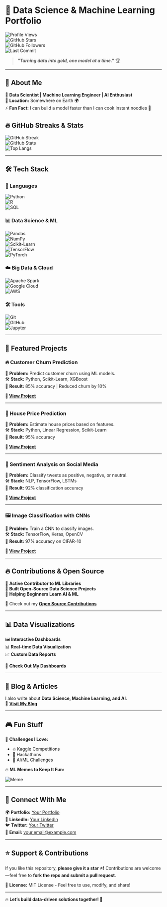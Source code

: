 # 🚀 Data Science & Machine Learning Portfolio  

![Profile Views](https://komarev.com/ghpvc/?username=yourusername&color=brightgreen)  
![GitHub Stars](https://img.shields.io/github/stars/yourusername/your-portfolio?style=social)  
![GitHub Followers](https://img.shields.io/github/followers/yourusername?style=social)  
![Last Commit](https://img.shields.io/github/last-commit/yourusername/your-portfolio)  

> **_"Turning data into gold, one model at a time."_** 🏆  

---

## 🎯 About Me  

🔬 **Data Scientist | Machine Learning Engineer | AI Enthusiast**  
📍 **Location:** Somewhere on Earth 🌍  
⚡ **Fun Fact:** I can build a model faster than I can cook instant noodles 🍜  

## 🔥 GitHub Streaks & Stats  

![GitHub Streak](https://streak-stats.demolab.com?user=yourusername&theme=radical&hide_border=true)  
![GitHub Stats](https://github-readme-stats.vercel.app/api?username=yourusername&show_icons=true&theme=radical)  
![Top Langs](https://github-readme-stats.vercel.app/api/top-langs/?username=yourusername&layout=compact&theme=radical)  

---

## 🛠️ Tech Stack  

### 🚀 Languages  
![Python](https://img.shields.io/badge/Python-3776AB?style=for-the-badge&logo=python&logoColor=white)  
![R](https://img.shields.io/badge/R-276DC3?style=for-the-badge&logo=r&logoColor=white)  
![SQL](https://img.shields.io/badge/SQL-4479A1?style=for-the-badge&logo=postgresql&logoColor=white)  

### 📊 Data Science & ML  
![Pandas](https://img.shields.io/badge/Pandas-150458?style=for-the-badge&logo=pandas&logoColor=white)  
![NumPy](https://img.shields.io/badge/NumPy-013243?style=for-the-badge&logo=numpy&logoColor=white)  
![Scikit-Learn](https://img.shields.io/badge/Scikit--Learn-F7931E?style=for-the-badge&logo=scikit-learn&logoColor=white)  
![TensorFlow](https://img.shields.io/badge/TensorFlow-FF6F00?style=for-the-badge&logo=tensorflow&logoColor=white)  
![PyTorch](https://img.shields.io/badge/PyTorch-EE4C2C?style=for-the-badge&logo=pytorch&logoColor=white)  

### ☁️ Big Data & Cloud  
![Apache Spark](https://img.shields.io/badge/Apache%20Spark-E25A1C?style=for-the-badge&logo=apachespark&logoColor=white)  
![Google Cloud](https://img.shields.io/badge/Google%20Cloud-4285F4?style=for-the-badge&logo=googlecloud&logoColor=white)  
![AWS](https://img.shields.io/badge/AWS-232F3E?style=for-the-badge&logo=amazonaws&logoColor=white)  

### 🛠️ Tools  
![Git](https://img.shields.io/badge/Git-F05032?style=for-the-badge&logo=git&logoColor=white)  
![GitHub](https://img.shields.io/badge/GitHub-181717?style=for-the-badge&logo=github&logoColor=white)  
![Jupyter](https://img.shields.io/badge/Jupyter-F37626?style=for-the-badge&logo=jupyter&logoColor=white)  

---

## 🚀 Featured Projects  

### 🔥 Customer Churn Prediction  
📌 **Problem:** Predict customer churn using ML models.  
🛠 **Stack:** Python, Scikit-Learn, XGBoost  
🎯 **Result:** 85% accuracy | Reduced churn by 10%  

**🔗 [View Project](#)**  

---

### 🏡 House Price Prediction  
📌 **Problem:** Estimate house prices based on features.  
🛠 **Stack:** Python, Linear Regression, Scikit-Learn  
🎯 **Result:** 95% accuracy  

**🔗 [View Project](#)**  

---

### 💬 Sentiment Analysis on Social Media  
📌 **Problem:** Classify tweets as positive, negative, or neutral.  
🛠 **Stack:** NLP, TensorFlow, LSTMs  
🎯 **Result:** 92% classification accuracy  

**🔗 [View Project](#)**  

---

### 🖼️ Image Classification with CNNs  
📌 **Problem:** Train a CNN to classify images.  
🛠 **Stack:** TensorFlow, Keras, OpenCV  
🎯 **Result:** 97% accuracy on CIFAR-10  

**🔗 [View Project](#)**  

---

## 🔥 Contributions & Open Source  

🔹 **Active Contributor to ML Libraries**  
🔹 **Built Open-Source Data Science Projects**  
🔹 **Helping Beginners Learn AI & ML**  

👀 Check out my **[Open Source Contributions](#)**  

---

## 📊 Data Visualizations  

🖼️ **Interactive Dashboards**  
📊 **Real-time Data Visualization**  
📈 **Custom Data Reports**  

🔗 **[Check Out My Dashboards](#)**  

---

## 📝 Blog & Articles  

I also write about **Data Science, Machine Learning, and AI**.  
🔗 **[Visit My Blog](#)**  

---

## 🎮 Fun Stuff  

🎯 **Challenges I Love:**  
- 🔥 Kaggle Competitions  
- 🚀 Hackathons  
- 🤖 AI/ML Challenges  

🔥 **ML Memes to Keep It Fun:**  

![Meme](https://i.imgflip.com/4t0m5.jpg)  

---

## 🤝 Connect With Me  

🌍 **Portfolio:** [Your Portfolio](#)  
💼 **LinkedIn:** [Your LinkedIn](#)  
🐦 **Twitter:** [Your Twitter](#)  
📧 **Email:** your.email@example.com  

---

## ⭐ Support & Contributions  

If you like this repository, **please give it a star ⭐!** Contributions are welcome—feel free to **fork the repo and submit a pull request**.  

📜 **License:** MIT License - Feel free to use, modify, and share!  

---

🔥 **Let’s build data-driven solutions together! 🚀**
